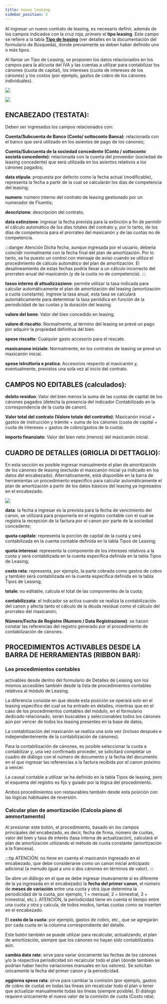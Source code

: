 ```yaml
---
title: nuovo leasing
sidebar_position: 3
---
```


Al ingresar un nuevo contrato de leasing, es necesario definir, además de los campos indicados con la cruz roja, primero el **tipo leasing**. Este campo se refiere a la tabla **[Tipo de leasing](/docs/finance-area/leasing/search)** (ver detalles en la documentación del formulario de Búsqueda), donde previamente se deben haber definido uno o más tipos.

Al llamar un Tipo de Leasing, se proponen los datos relacionados en los campos para la alícuota del IVA y las cuentas a utilizar para contabilizar los cánones (cuota de capital), los intereses (cuota de intereses de los cánones) y los costos (por ejemplo, gastos de cobro de los cánones individuales).

![](/img/it-it/finance-area/leasing/new/image01.png)

![](/img/it-it/finance-area/leasing/new/image02.png)

## ENCABEZADO (TESTATA):

Deben ser ingresados los campos relacionados con:

**Cuenta/Subcuenta de Banco (Conto/ sottoconto Banca)**: relacionada con el banco que será utilizado en los asientos de pago de los cánones;

**Cuenta/Subcuenta de la sociedad concedente (Conto / sottoconto società concedente)**: relacionada con la cuenta del proveedor (sociedad de leasing concedente) que será utilizada en los asientos relativos a los cánones pagados;

**data stipula**: propuesta por defecto como la fecha actual (modificable), representa la fecha a partir de la cual se calcularán los días de competencia del leasing;

**numero**: número interno del contrato de leasing gestionado por un numerador de Fluentis;

**descrizione**: descripción del contrato;

**data estinzione**: ingresar la fecha prevista para la extinción a fin de permitir el cálculo automático de los días totales del contrato y, por lo tanto, de los días de competencia para el prorrateo del maxicanón y de las cuotas no de competencia.

:::danger Atención
Dicha fecha, aunque ingresada por el usuario, debería coincidir normalmente con la fecha final del plan de amortización. Por lo tanto, se ha puesto un control con mensaje de aviso cuando se utiliza el procedimiento de cálculo automático del plan de amortización. El desalineamiento de estas fechas podría llevar a un cálculo incorrecto del prorrateo anual del maxicanón (y de la cuota no de competencia).
:::

**tasso interno di attualizzazione**: permite utilizar la tasa indicada para calcular automáticamente el plan de amortización del leasing (amortización a cuota constante). Ingrese la tasa anual, esta tasa se calculará automáticamente para determinar la tasa periódica en función de la periodicidad de las cuotas y la duración del leasing.

**valore del bene**: Valor del bien concedido en leasing.

**valore di riscatto**: Normalmente, al término del leasing se prevé un pago por adquirir la propiedad definitiva del bien.

**spese riscatto**: Cualquier gasto accesorio para el rescate.

**maxicanone iniziale**: Normalmente, en los contratos de leasing se prevé un maxicanón inicial.

**spese istruttoria e pratica**: Accesorios respecto al maxicanón y, eventualmente, previstos una sola vez al inicio del contrato.

## CAMPOS NO EDITABLES (calculados):

**debito residuo**: Valor del bien menos la suma de las cuotas de capital de los cánones pagados (detecta la presencia del indicador Contabilizado en la correspondencia de la cuota de canon).

**Valor total del contrato (Valore totale del contratto)**: Maxicanón inicial + gastos de instrucción y trámite + suma de los cánones (cuota de capital + cuota de intereses + gastos de cobro/gastos de la cuota).

**importo finanziato**: Valor del bien neto (menos) del maxicanón inicial.

## CUADRO DE DETALLES (GRIGLIA DI DETTAGLIO):

En esta sección es posible ingresar manualmente el plan de amortización de los cánones de leasing (excluido el maxicanón inicial ya indicado en los datos del encabezado). Alternativamente, está disponible en la barra de herramientas un procedimiento específico para calcular automáticamente el plan de amortización a partir de los datos básicos del leasing ya ingresados en el encabezado.

![](/img/it-it/finance-area/leasing/new/image03.png)

**data**: la fecha a ingresar es la prevista para la fecha de vencimiento del canon, se utilizará para proponerla en el registro contable con el cual se registra la recepción de la factura por el canon por parte de la sociedad concedente;

**quota capitale**: representa la porción de capital de la cuota y será contabilizada en la cuenta contable definida en la tabla Tipos de Leasing;

**quota interessi**: representa la componente de los intereses relativos a la cuota y será contabilizada en la cuenta específica definida en la tabla Tipos de Leasing;

**costo rata**: representa, por ejemplo, la parte cobrada como gastos de cobro y también será contabilizada en la cuenta específica definida en la tabla Tipos de Leasing;

**totale**: no editable, calcula el total de las componentes de la cuota;

**contabilizzata**: el indicador se activa cuando se realiza la contabilización del canon y afecta tanto el cálculo de la deuda residual como el cálculo del prorrateo del maxicanón;

**Número/Fecha de Registro (Numero / Data Registrazione)**: se hacen constar las referencias del registro generado por el procedimiento de contabilización de cánones.

## PROCEDIMIENTOS ACTIVABLES DESDE LA BARRA DE HERRAMIENTAS (RIBBON BAR):

### Los procedimientos **contables** 

activables desde dentro del formulario de Detalles de Leasing son los mismos accesibles también desde la lista de procedimientos contables relativos al módulo de Leasing.

La diferencia consiste en que desde esta posición se operará solo en el leasing específico del cual se ha entrado en detalles, mientras que en el caso de los procedimientos contables del módulo, en el formulario dedicado relacionado, serán buscables y seleccionables todos los cánones aún por vencer de todos los leasing presentes en la base de datos.

La contabilización del maxicanón se realiza una sola vez (incluso después e independientemente de la contabilización de cánones).

Para la contabilización de cánones, es posible seleccionar la cuota a contabilizar y, una vez confirmado proceder, se solicitará completar un cuadro de diálogo con el número de documento y la fecha del documento en el que ingresar las referencias a la factura recibida por el canon próximo a vencer.

La causal contable a utilizar se ha definido en la tabla Tipos de leasing, pero el esquema del registro es fijo y guiado por la lógica del procedimiento.

Ambos procedimientos son restaurables también desde esta posición con las lógicas habituales de reversión.

### Calcular plan de amortización (Calcola piano di ammortamento)

Al presionar este botón, el procedimiento, basado en los campos principales del encabezado, es decir, fecha de firma, número de cuotas, valor del bien y tasa de interés (tasa interna de actualización), calculará el plan de amortización utilizando el método de cuota constante (amortización a la francesa).

:::tip ATENCIÓN:
no tiene en cuenta el maxicanón ingresado en el encabezado, que debe considerarse como un canon inicial anticipado adicional (a menudo igual a uno o dos cánones en términos de valor).
:::

Se abre un diálogo en el que se debe ingresar (nuevamente si es diferente de la ya ingresada en el encabezado) la **fecha del primer canon**, el número de **meses de variación** entre una cuota y otra (que determina la periodicidad de la cuota, por ejemplo, 1 = mensual, 2 = bimestral, 3 = trimestral, etc.). ATENCIÓN, la periodicidad tiene en cuenta el tiempo entre una cuota y otra y calcula, de todos modos, tantas cuotas como se inserten en el encabezado.

El **costo de la cuota**: por ejemplo, gastos de cobro, etc., que se agregarán por cada cuota en la columna correspondiente del detalle.

Este botón también se puede utilizar para recalcular, actualizando, el plan de amortización, siempre que los cánones no hayan sido contabilizados aún.

**cambia date rate**: sirve para variar únicamente las fechas de los cánones y/o la respectiva periodicidad sin recalcular todo el plan (donde también se podrían haber hecho variaciones manuales en los valores). Se solicitan únicamente la fecha del primer canon y la periodicidad.

**aggiorna spese rata**: sirve para cambiar la comisión (por ejemplo, gastos de cobro de cuota) en todas las líneas sin recalcular todo el plan o tener que actualizar manualmente todas las líneas (siempre posible). El diálogo requiere únicamente el nuevo valor de la comisión de cuota (Costo rata).